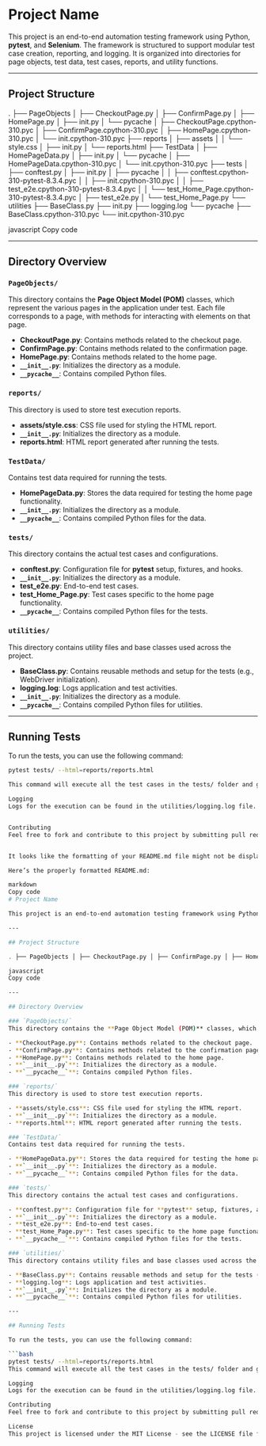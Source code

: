 # Project Name

This project is an end-to-end automation testing framework using Python, **pytest**, and **Selenium**. The framework is structured to support modular test case creation, reporting, and logging. It is organized into directories for page objects, test data, test cases, reports, and utility functions.

---

## Project Structure
. ├── PageObjects │ ├── CheckoutPage.py │ ├── ConfirmPage.py │ ├── HomePage.py │ ├── init.py │ └── pycache │ ├── CheckoutPage.cpython-310.pyc │ ├── ConfirmPage.cpython-310.pyc │ ├── HomePage.cpython-310.pyc │ └── init.cpython-310.pyc ├── reports │ ├── assets │ │ └── style.css │ ├── init.py │ └── reports.html ├── TestData │ ├── HomePageData.py │ ├── init.py │ └── pycache │ ├── HomePageData.cpython-310.pyc │ └── init.cpython-310.pyc ├── tests │ ├── conftest.py │ ├── init.py │ ├── pycache │ │ ├── conftest.cpython-310-pytest-8.3.4.pyc │ │ ├── init.cpython-310.pyc │ │ ├── test_e2e.cpython-310-pytest-8.3.4.pyc │ │ └── test_Home_Page.cpython-310-pytest-8.3.4.pyc │ ├── test_e2e.py │ └── test_Home_Page.py └── utilities ├── BaseClass.py ├── init.py ├── logging.log └── pycache ├── BaseClass.cpython-310.pyc └── init.cpython-310.pyc

javascript
Copy code


---

## Directory Overview

### `PageObjects/`
This directory contains the **Page Object Model (POM)** classes, which represent the various pages in the application under test. Each file corresponds to a page, with methods for interacting with elements on that page.

- **CheckoutPage.py**: Contains methods related to the checkout page.
- **ConfirmPage.py**: Contains methods related to the confirmation page.
- **HomePage.py**: Contains methods related to the home page.
- **`__init__.py`**: Initializes the directory as a module.
- **`__pycache__`**: Contains compiled Python files.

### `reports/`
This directory is used to store test execution reports.

- **assets/style.css**: CSS file used for styling the HTML report.
- **`__init__.py`**: Initializes the directory as a module.
- **reports.html**: HTML report generated after running the tests.

### `TestData/`
Contains test data required for running the tests.

- **HomePageData.py**: Stores the data required for testing the home page functionality.
- **`__init__.py`**: Initializes the directory as a module.
- **`__pycache__`**: Contains compiled Python files for the data.

### `tests/`
This directory contains the actual test cases and configurations.

- **conftest.py**: Configuration file for **pytest** setup, fixtures, and hooks.
- **`__init__.py`**: Initializes the directory as a module.
- **test_e2e.py**: End-to-end test cases.
- **test_Home_Page.py**: Test cases specific to the home page functionality.
- **`__pycache__`**: Contains compiled Python files for the tests.

### `utilities/`
This directory contains utility files and base classes used across the project.

- **BaseClass.py**: Contains reusable methods and setup for the tests (e.g., WebDriver initialization).
- **logging.log**: Logs application and test activities.
- **`__init__.py`**: Initializes the directory as a module.
- **`__pycache__`**: Contains compiled Python files for utilities.

---

## Running Tests

To run the tests, you can use the following command:

```bash
pytest tests/ --html=reports/reports.html

This command will execute all the test cases in the tests/ folder and generate an HTML report in the reports/ directory.

Logging
Logs for the execution can be found in the utilities/logging.log file. This log file stores important information regarding the test execution, such as test case status, errors, and warnings.


Contributing
Feel free to fork and contribute to this project by submitting pull requests. For any bug fixes or improvements, please ensure that the relevant test cases are updated or added accordingly.


It looks like the formatting of your README.md file might not be displaying correctly because Markdown requires specific formatting for certain elements like headers, code blocks, and lists. Let me correct the structure and Markdown syntax for you.

Here’s the properly formatted README.md:

markdown
Copy code
# Project Name

This project is an end-to-end automation testing framework using Python, **pytest**, and **Selenium**. The framework is structured to support modular test case creation, reporting, and logging. It is organized into directories for page objects, test data, test cases, reports, and utility functions.

---

## Project Structure

. ├── PageObjects │ ├── CheckoutPage.py │ ├── ConfirmPage.py │ ├── HomePage.py │ ├── init.py │ └── pycache │ ├── CheckoutPage.cpython-310.pyc │ ├── ConfirmPage.cpython-310.pyc │ ├── HomePage.cpython-310.pyc │ └── init.cpython-310.pyc ├── reports │ ├── assets │ │ └── style.css │ ├── init.py │ └── reports.html ├── TestData │ ├── HomePageData.py │ ├── init.py │ └── pycache │ ├── HomePageData.cpython-310.pyc │ └── init.cpython-310.pyc ├── tests │ ├── conftest.py │ ├── init.py │ ├── pycache │ │ ├── conftest.cpython-310-pytest-8.3.4.pyc │ │ ├── init.cpython-310.pyc │ │ ├── test_e2e.cpython-310-pytest-8.3.4.pyc │ │ └── test_Home_Page.cpython-310-pytest-8.3.4.pyc │ ├── test_e2e.py │ └── test_Home_Page.py └── utilities ├── BaseClass.py ├── init.py ├── logging.log └── pycache ├── BaseClass.cpython-310.pyc └── init.cpython-310.pyc

javascript
Copy code

---

## Directory Overview

### `PageObjects/`
This directory contains the **Page Object Model (POM)** classes, which represent the various pages in the application under test. Each file corresponds to a page, with methods for interacting with elements on that page.

- **CheckoutPage.py**: Contains methods related to the checkout page.
- **ConfirmPage.py**: Contains methods related to the confirmation page.
- **HomePage.py**: Contains methods related to the home page.
- **`__init__.py`**: Initializes the directory as a module.
- **`__pycache__`**: Contains compiled Python files.

### `reports/`
This directory is used to store test execution reports.

- **assets/style.css**: CSS file used for styling the HTML report.
- **`__init__.py`**: Initializes the directory as a module.
- **reports.html**: HTML report generated after running the tests.

### `TestData/`
Contains test data required for running the tests.

- **HomePageData.py**: Stores the data required for testing the home page functionality.
- **`__init__.py`**: Initializes the directory as a module.
- **`__pycache__`**: Contains compiled Python files for the data.

### `tests/`
This directory contains the actual test cases and configurations.

- **conftest.py**: Configuration file for **pytest** setup, fixtures, and hooks.
- **`__init__.py`**: Initializes the directory as a module.
- **test_e2e.py**: End-to-end test cases.
- **test_Home_Page.py**: Test cases specific to the home page functionality.
- **`__pycache__`**: Contains compiled Python files for the tests.

### `utilities/`
This directory contains utility files and base classes used across the project.

- **BaseClass.py**: Contains reusable methods and setup for the tests (e.g., WebDriver initialization).
- **logging.log**: Logs application and test activities.
- **`__init__.py`**: Initializes the directory as a module.
- **`__pycache__`**: Contains compiled Python files for utilities.

---

## Running Tests

To run the tests, you can use the following command:

```bash
pytest tests/ --html=reports/reports.html
This command will execute all the test cases in the tests/ folder and generate an HTML report in the reports/ directory.

Logging
Logs for the execution can be found in the utilities/logging.log file. This log file stores important information regarding the test execution, such as test case status, errors, and warnings.

Contributing
Feel free to fork and contribute to this project by submitting pull requests. For any bug fixes or improvements, please ensure that the relevant test cases are updated or added accordingly.

License
This project is licensed under the MIT License - see the LICENSE file for details.
